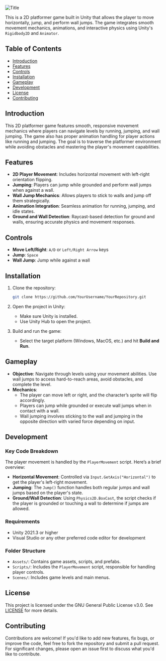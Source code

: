 ![Title](https://github.com/AkarshGuptaa/ShadowSprint/tree/main/Assets/Sprites)

This is a 2D platformer game built in Unity that allows the player to move horizontally, jump, and perform wall jumps. The game integrates smooth movement mechanics, animations, and interactive physics using Unity's `Rigidbody2D` and `Animator`.

## Table of Contents

- [Introduction](#introduction)
- [Features](#features)
- [Controls](#controls)
- [Installation](#installation)
- [Gameplay](#gameplay)
- [Development](#development)
- [License](#license)
- [Contributing](#contributing)

## Introduction

This 2D platformer game features smooth, responsive movement mechanics where players can navigate levels by running, jumping, and wall jumping. The game also has proper animation handling for player actions like running and jumping. The goal is to traverse the platformer environment while avoiding obstacles and mastering the player's movement capabilities.

## Features

- **2D Player Movement**: Includes horizontal movement with left-right orientation flipping.
- **Jumping**: Players can jump while grounded and perform wall jumps when against a wall.
- **Wall Jump Mechanics**: Allows players to stick to walls and jump off them strategically.
- **Animation Integration**: Seamless animation for running, jumping, and idle states.
- **Ground and Wall Detection**: Raycast-based detection for ground and walls, ensuring accurate physics and movement responses.

## Controls

- **Move Left/Right**: `A/D` or `Left/Right Arrow` keys
- **Jump**: `Space`
- **Wall Jump**: Jump while against a wall

## Installation

1. Clone the repository:
   ```bash
   git clone https://github.com/YourUsername/YourRepository.git
   ```
2. Open the project in Unity:
   - Make sure Unity is installed.
   - Use Unity Hub to open the project.

3. Build and run the game:
   - Select the target platform (Windows, MacOS, etc.) and hit **Build and Run**.

## Gameplay

- **Objective**: Navigate through levels using your movement abilities. Use wall jumps to access hard-to-reach areas, avoid obstacles, and complete the level.
- **Mechanics**: 
   - The player can move left or right, and the character’s sprite will flip accordingly.
   - Players can jump while grounded or execute wall jumps when in contact with a wall.
   - Wall jumping involves sticking to the wall and jumping in the opposite direction with varied force depending on input.

## Development

### Key Code Breakdown

The player movement is handled by the `PlayerMovement` script. Here’s a brief overview:

- **Horizontal Movement**: Controlled via `Input.GetAxis("Horizontal")` to get the player's left-right movement.
- **Jumping**: The `Jump()` function handles both regular jumps and wall jumps based on the player's state.
- **Ground/Wall Detection**: Using `Physics2D.BoxCast`, the script checks if the player is grounded or touching a wall to determine if jumps are allowed.
  
### Requirements

- Unity 2021.3 or higher
- Visual Studio or any other preferred code editor for development

### Folder Structure

- `Assets/`: Contains game assets, scripts, and prefabs.
- `Scripts/`: Includes the `PlayerMovement` script, responsible for handling player controls.
- `Scenes/`: Includes game levels and main menus.

## License

This project is licensed under the GNU General Public License v3.0. See [LICENSE](LICENSE) for more details.

## Contributing

Contributions are welcome! If you'd like to add new features, fix bugs, or improve the code, feel free to fork the repository and submit a pull request. For significant changes, please open an issue first to discuss what you'd like to contribute.
